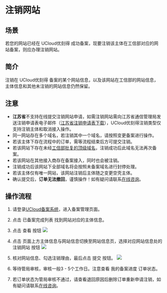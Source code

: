 

# 注销网站

## 场景

若您的网站已经在 UCloud优刻得 成功备案，现要注销该主体在工信部对应的网站备案，则应办理注销网站。

## 简介

注销在 UCloud优刻得 备案的某个网站信息，以及该网站在工信部的网站信息，主体信息和其他未注销的网站信息仍然保留。

## 注意

- **江苏省**不支持在线提交注销网站申请，如需注销网站需向江苏省通信管理局发送注销申请表电子邮件（[江苏省注销申请表下载](https://static.ucloud.cn/0a995a4272af495796593e69981e512f.doc)），UCloud优刻得注销类型仅支持注销主体和取消接入操作。
- 同一网站存在多个域名，若注销其中一个域名，请按照变更备案进行操作。 
- 若该主体下存在流程中的订单，需等流程结束后方可提交注销。
- 若该网站下存在未经[工信部批复的顶级域名](http://domain.miit.gov.cn/)，注销成功后此域名无法再次备案。 
- 若该网站在其他接入商存在备案接入，同时也会被注销。
- 注销成功后该网站下全部域名将会按照未备案域名进行封停处理。
- 若该主体仅有唯一网站，该网站注销后主体随之变更空壳主体。
- 确认提交后，**订单无法撤回**，谨慎操作！如有疑问请联系[在线咨询](https://spt.ucloud.cn/30002)。 

## 操作流程

1. 请登录[UCloud备案系统](https://console.ucloud.cn/icp/)，进入备案管理页面。  

2. 点击 已备案完成列表 找到网站对应的主体信息。 

3. 点击 查看 按钮 
   ![](https://static.ucloud.cn/bef3d32cdd484d79a1bfa4adb7b22699.png)
   
4. 点击 页面上方主体信息与网站信息切换至网站信息页，选择对应网站信息处的 注销网站 按钮 
   ![](https://static.ucloud.cn/888c97c0b6809c8d0caf4844977c5212.png)
   
5. 核对网站信息、勾选注销理由，最后点击 提交 按钮。
   ![](https://static.ucloud.cn/141d661b937cc73c1d27a54db32e1f1e.png)
   
   
   
6. 等待管局审核，审核一般3 - 5个工作日。注意查看 我的备案进度 订单状态。  

8. 若订单状态为管局审核不通过，请查看退回原因后删除订单重新申请注销，如有疑问请联系[在线咨询](https://spt.ucloud.cn/30002)。